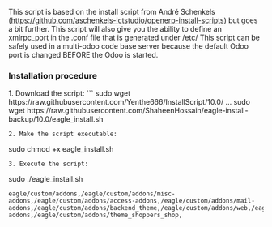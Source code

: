 This script is based on the install script from André Schenkels (https://github.com/aschenkels-ictstudio/openerp-install-scripts)
but goes a bit further. This script will also give you the ability to define an xmlrpc_port in the .conf file that is generated under /etc/
This script can be safely used in a multi-odoo code base server because the default Odoo port is changed BEFORE the Odoo is started.

<h3>Installation procedure</h3>
1. Download the script:
```
sudo wget https://raw.githubusercontent.com/Yenthe666/InstallScript/10.0/
...
sudo wget https://raw.githubusercontent.com/ShaheenHossain/eagle-install-backup/10.0/eagle_install.sh

```
2. Make the script executable:
```
sudo chmod +x eagle_install.sh
```
3. Execute the script:
```
sudo ./eagle_install.sh
```
eagle/custom/addons,/eagle/custom/addons/misc-addons,/eagle/custom/addons/access-addons,/eagle/custom/addons/mail-addons,/eagle/custom/addons/backend_theme,/eagle/custom/addons/web,/eagle/custom/addons/website-addons,/eagle/custom/addons/theme_shoppers_shop,
